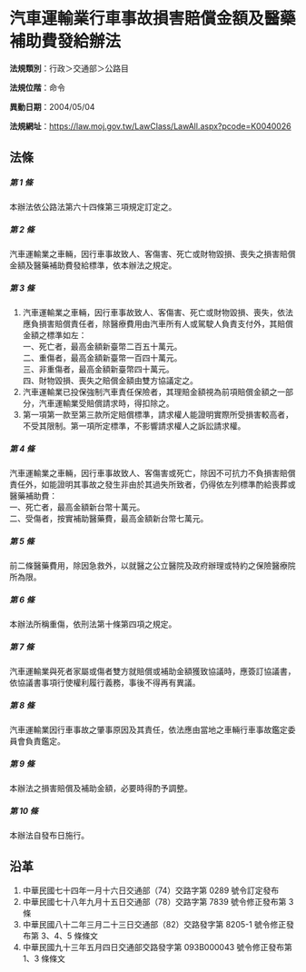 # 汽車運輸業行車事故損害賠償金額及醫藥補助費發給辦法




**法規類別**：行政＞交通部＞公路目

**法規位階**：命令

**異動日期**：2004/05/04  

**法規網址**：https://law.moj.gov.tw/LawClass/LawAll.aspx?pcode=K0040026



## 法條
##### 第 1 條
本辦法依公路法第六十四條第三項規定訂定之。

##### 第 2 條
汽車運輸業之車輛，因行車事故致人、客傷害、死亡或財物毀損、喪失之損害賠償金額及醫藥補助費發給標準，依本辦法之規定。

##### 第 3 條
1. 汽車運輸業之車輛，因行車事故致人、客傷害、死亡或財物毀損、喪失，依法應負損害賠償責任者，除醫療費用由汽車所有人或駕駛人負責支付外，其賠償金額之標準如左：  
一、死亡者，最高金額新臺幣二百五十萬元。  
二、重傷者，最高金額新臺幣一百四十萬元。  
三、非重傷者，最高金額新臺幣四十萬元。  
四、財物毀損、喪失之賠償金額由雙方協議定之。
1. 汽車運輸業已投保強制汽車責任保險者，其理賠金額視為前項賠償金額之一部分，汽車運輸業受賠償請求時，得扣除之。
1. 第一項第一款至第三款所定賠償標準，請求權人能證明實際所受損害較高者，不受其限制。第一項所定標準，不影響請求權人之訴訟請求權。

##### 第 4 條
汽車運輸業之車輛，因行車事故致人、客傷害或死亡，除因不可抗力不負損害賠償責任外，如能證明其事故之發生非由於其過失所致者，仍得依左列標準酌給喪葬或醫藥補助費：  
一、死亡者，最高金額新台幣十萬元。  
二、受傷者，按實補助醫藥費，最高金額新台幣七萬元。

##### 第 5 條
前二條醫藥費用，除因急救外，以就醫之公立醫院及政府辦理或特約之保險醫療院所為限。

##### 第 6 條
本辦法所稱重傷，依刑法第十條第四項之規定。

##### 第 7 條
汽車運輸業與死者家屬或傷者雙方就賠償或補助金額獲致協議時，應簽訂協議書，依協議書事項行使權利履行義務，事後不得再有異議。

##### 第 8 條
汽車運輸業因行車事故之肇事原因及其責任，依法應由當地之車輛行車事故鑑定委員會負責鑑定。

##### 第 9 條
本辦法之損害賠償及補助金額，必要時得酌予調整。

##### 第 10 條
本辦法自發布日施行。

## 沿革
1. 中華民國七十四年一月十六日交通部（74）交路字第 0289 號令訂定發布
1. 中華民國七十八年九月十五日交通部（78）交路字第 7839 號令修正發布第 3  條
1. 中華民國八十二年三月二十三日交通部（82）交路發字第 8205-1 號令修正發布第 3、4、5  條條文
1. 中華民國九十三年五月四日交通部交路發字第 093B000043 號令修正發布第 1、3 條條文
